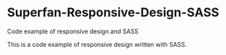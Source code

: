 # Superfan-Responsive-Design-SASS
Code example of responsive design and SASS

This is a code example of responsive design written with SASS.
